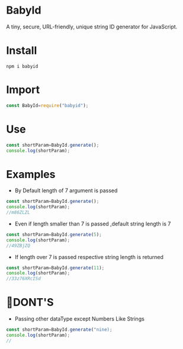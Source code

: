 # BabyId

A tiny, secure, URL-friendly, unique string ID generator for JavaScript.

# Install
 ```
npm i babyid
```

# Import
```js
const BabyId=require("babyid");
```

# Use
```js
const shortParam=BabyId.generate();
console.log(shortParam);
```

# Examples
* By Default length of 7 argument is passed
```js
const shortParam=BabyId.generate();
console.log(shortParam);
//m86ZLZL
```

* Even if  length smaller than 7 is passed ,default string length is 7
```js
const shortParam=BabyId.generate(5);
console.log(shortParam);
//49ZBjZQ
```

* If length over 7 is passed respective string length is returned
```js
const shortParam=BabyId.generate(11);
console.log(shortParam);
//33z76XRcISd
```


# 🔴DONT'S
* Passing other dataType except Numbers Like Strings
```js
const shortParam=BabyId.generate("nine);
console.log(shortParam);
//
```

